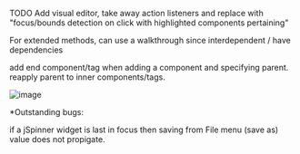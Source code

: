 TODO 
Add visual editor, take away action listeners and replace with "focus/bounds detection on click with highlighted components pertaining"

For extended methods, can use a walkthrough since interdependent / have dependencies

add end component/tag when adding a component and specifying parent. reapply parent to inner components/tags.

![image](https://github.com/user-attachments/assets/11ae1b1b-2d46-4fc0-b8f7-36ff29303acc)

*Outstanding bugs:

if a jSpinner widget is last in focus then saving from File menu (save as) value does not propigate.
